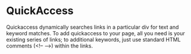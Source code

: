 QuickAccess
===========

Quickaccess dynamically searches links in a particular div for text and keyword matches. To add quickaccess to your page, all you need is your existing series of links; to additional keywords, just use standard HTML comments (&lt;!– –>) within the links.